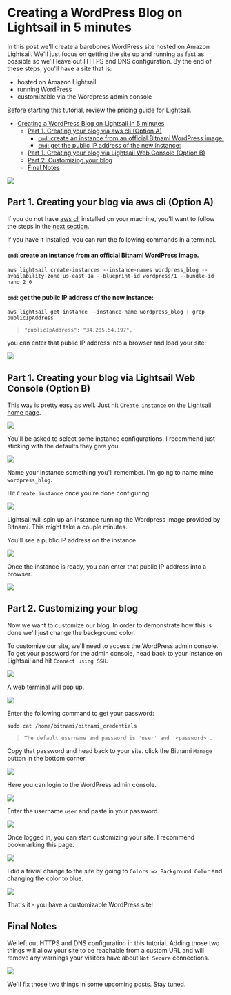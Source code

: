 # Creating a WordPress Blog on Lightsail in 5 minutes

In this post we'll create a barebones WordPress site hosted on Amazon Lightsail. We'll just focus on getting the site up and running as fast as possible so we'll leave out HTTPS and DNS configuration. By the end of these steps, you'll have a site that is:

- hosted on Amazon Lightsail
- running WordPress 
- customizable via the Wordpress admin console

Before starting this tutorial, review the [pricing guide](https://aws.amazon.com/lightsail/pricing/) for Lightsail. 

- [Creating a WordPress Blog on Lightsail in 5 minutes](#creating-a-wordpress-blog-on-lightsail-in-5-minutes)
  - [Part 1. Creating your blog via aws cli (Option A)](#part-1-creating-your-blog-via-aws-cli-option-a)
      - [`cmd`: create an instance from an official Bitnami WordPress image.](#cmd-create-an-instance-from-an-official-bitnami-wordpress-image)
      - [`cmd`: get the public IP address of the new instance:](#cmd-get-the-public-ip-address-of-the-new-instance)
  - [Part 1. Creating your blog via Lightsail Web Console (Option B)](#part-1-creating-your-blog-via-lightsail-web-console-option-b)
  - [Part 2. Customizing your blog](#part-2-customizing-your-blog)
  - [Final Notes](#final-notes)


![](2020-06-28-14-02-38.png)

## Part 1. Creating your blog via aws cli (Option A)

If you do not have [aws cli](https://aws.amazon.com/cli/) installed on your machine, you'll want to follow the steps in the [next section](#part-1-creating-your-blog-via-lightsail-web-console-option-b). 

If you have it installed, you can run the following commands in a terminal. 

#### `cmd`: create an instance from an official Bitnami WordPress image. 

```
aws lightsail create-instances --instance-names wordpress_blog --availability-zone us-east-1a --blueprint-id wordpress/1 --bundle-id nano_2_0
```

#### `cmd`: get the public IP address of the new instance:


```
aws lightsail get-instance --instance-name wordpress_blog | grep publicIpAddress
```


> `"publicIpAddress": "34.205.54.197",`

you can enter that public IP address into a browser and load your site:

![](figs/2020-06-28-10-55-55.png)

## Part 1. Creating your blog via Lightsail Web Console (Option B)

This way is pretty easy as well. Just hit `Create instance` on the [Lightsail home page](https://lightsail.aws.amazon.com/ls/webapp/home/instances).

![](figs/2020-06-28-12-43-47.png)

You'll be asked to select some instance configurations. I recommend just sticking with the defaults they give you. 

![](figs/2020-06-28-12-50-37.png)

Name your instance something you'll remember. I'm going to name mine `wordpress_blog`.

Hit `Create instance` once you're done configuring. 

![](figs/2020-06-28-12-50-49.png)

Lightsail will spin up an instance running the Wordpress image provided by Bitnami. This might take a couple minutes.

You'll see a public IP address on the instance. 

![](figs/2020-06-28-12-51-00.png)

Once the instance is ready, you can enter that public IP address into a browser.

![](figs/2020-06-28-10-55-55.png)

## Part 2. Customizing your blog

Now we want to customize our blog. In order to demonstrate how this is done we'll just change the background color. 

To customize our site, we'll need to access the WordPress admin console. To get your password for the admin console, head back to your instance on Lightsail and hit `Connect using SSH`.

![](figs/2020-06-28-11-29-54.png)

A web terminal will pop up. 

![](figs/2020-06-28-11-33-31.png)

Enter the following command to get your password:

```
sudo cat /home/bitnami/bitnami_credentials
```

> `The default username and password is 'user' and '<password>'.`

Copy that password and head back to your site. click the Bitnami `Manage` button in the bottom corner.

![](figs/2020-06-28-11-40-53.png)

Here you can login to the WordPress admin console.

![](figs/2020-06-28-11-49-44.png)

Enter the username `user` and paste in your password.

![](figs/2020-06-28-11-56-42.png)

Once logged in, you can start customizing your site. I recommend bookmarking this page.

![](figs/2020-06-28-11-56-56.png)

I did a trivial change to the site by going to `Colors => Background Color` and changing the color to blue.

![](figs/2020-06-28-11-57-07.png)

That's it - you have a customizable WordPress site! 

## Final Notes

We left out HTTPS and DNS configuration in this tutorial. Adding those two things will allow your site to be reachable from a custom URL and will remove any warnings your visitors have about `Not Secure` connections.

![](figs/2020-06-28-13-37-45.png)

We'll fix those two things in some upcoming posts. Stay tuned. 

